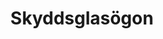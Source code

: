 ---
title: 'Skyddsglasögon'
symbol_image: 'symbols/kr/71.svg'
weight: 71
card: true
card_color: 'bg-symbol-blue'
---